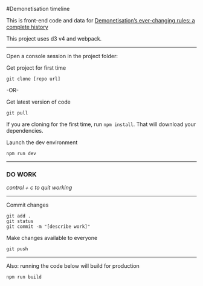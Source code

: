 #Demonetisation timeline

This is front-end code and data for [Demonetisation’s ever-changing rules: a complete history](http://www.hindustantimes.com/static/demonetisation-timeline/)

This project uses d3 v4 and webpack.

----

Open a console session in the project folder:

Get project for first time
```
git clone [repo url]
```
-OR-

Get latest version of code
```
git pull
```

If you are cloning for the first time, run `npm install`. That will download your dependencies.

Launch the dev environment
```
npm run dev
```
---
### DO WORK

*control + c to quit working*

---

Commit changes
```
git add .
git status
git commit -m "[describe work]"
```
Make changes available to everyone
```
git push
```
---
Also: running the code below will build for production
```
npm run build
```